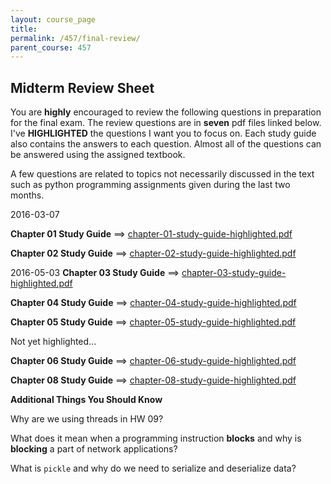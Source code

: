```yaml
---
layout: course_page
title: 
permalink: /457/final-review/
parent_course: 457
---
```


Midterm Review Sheet
----------

You are **highly** encouraged to review the following questions in preparation for the final exam. The review questions are in **seven** pdf files linked below. I've **HIGHLIGHTED** the questions I want you to focus on. Each study guide also contains the answers to each question. Almost all of the questions can be answered using the assigned textbook. 

A few questions are related to topics not necessarily discussed in the text such as python programming assignments given during the last two months. 



2016-03-07


**Chapter 01 Study Guide** ==> [chapter-01-study-guide-highlighted.pdf](/assets/temp-457-study-guides/chapter-01-study-guide-highlighted.pdf)


**Chapter 02 Study Guide** ==> [chapter-02-study-guide-highlighted.pdf](/assets/temp-457-study-guides/chapter-02-study-guide-highlighted.pdf)

2016-05-03
**Chapter 03 Study Guide** ==> [chapter-03-study-guide-highlighted.pdf](/assets/temp-457-study-guides/chapter-03-study-guide-highlighted.pdf)


**Chapter 04 Study Guide** ==> [chapter-04-study-guide-highlighted.pdf](/assets/temp-457-study-guides/chapter-04-study-guide-highlighted.pdf)

**Chapter 05 Study Guide** ==> [chapter-05-study-guide-highlighted.pdf](/assets/temp-457-study-guides/chapter-05-study-guide-highlighted.pdf)


Not yet highlighted...

**Chapter 06 Study Guide** ==> [chapter-06-study-guide-highlighted.pdf](/assets/temp-457-study-guides/chapter-06-study-guide-highlighted.pdf)

**Chapter 08 Study Guide** ==> [chapter-08-study-guide-highlighted.pdf](/assets/temp-457-study-guides/chapter-08-study-guide-highlighted.pdf)



**Additional Things You Should Know**

Why are we using threads in HW 09?

What does it mean when a programming instruction **blocks** and why is **blocking** a part of network applications?

What is ```pickle``` and why do we need to serialize and deserialize data?




